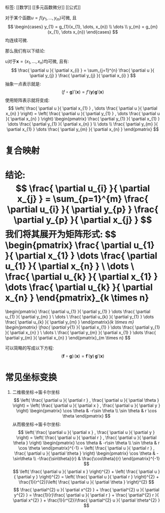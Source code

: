 标签: [[数学]] [[多元函数微分]] [[公式]]

对于某个函数$u = f(y_{1}, \dots, y_{m})$可微, 且
$$
\begin{cases}
y_{1} = g_{1}(x_{1}, \dots, x_{n}) \\
\dots \\
y_{m} = g_{m}(x_{1}, \dots x_{n})
\end{cases}
$$
均连续可微. 

那么我们有以下结论: 

u对于$\mathbf{x} = (x_{1}, \dots,x_{n})$均可微, 且有: 
$$
\frac{ \partial u }{ \partial x_{i} } = \sum_{j=1}^{n} \frac{ \partial u }{ \partial y_{j} } \frac{ \partial y_{j} }{ \partial x_{i} } 
$$
抽象一点表示就是: 
$$
(f \circ \mathbf{g})' (\mathbf{x}) = f'(\mathbf{y})\mathbf{g}'(\mathbf{x})
$$
使用矩阵表示就将变成: 
$$
\left( \frac{ \partial u }{ \partial x_{1} } , \dots \frac{ \partial u }{ \partial x_{n} }  \right) = \left( \frac{ \partial u }{ \partial y_{1} } , \dots \frac{ \partial u }{ \partial x_{n} }  \right)
\begin{pmatrix}
\frac{ \partial y_{1} }{ \partial x_{1} } \dots \frac{ \partial y_{1} }{ \partial x_{n} }  \\
\dots \\
\frac{ \partial y_{m} }{ \partial x_{1} } \dots \frac{ \partial y_{m} }{ \partial x_{n} } 
\end{pmatrix}
$$

# 复合映射

结论: 
$$
\frac{ \partial u_{i} }{ \partial x_{j} }  = \sum_{p=1}^{m} \frac{ \partial u_{i} }{ \partial y_{p} } \frac{ \partial y_{p} }{ \partial x_{j} } 
$$
我们将其展开为矩阵形式: 
$$
\begin{pmatrix}
\frac{ \partial u_{1} }{ \partial x_{1} } \dots \frac{ \partial u_{1} }{ \partial x_{n} }  \\
\dots \\
\frac{ \partial u_{k} }{ \partial x_{1} } \dots \frac{ \partial u_{k} }{ \partial x_{n} } 
\end{pmatrix}_{k \times n}
= 
\begin{pmatrix}
\frac{ \partial u_{1} }{ \partial y_{1} } \dots \frac{ \partial u_{1} }{ \partial y_{m} }  \\
\dots \\
\frac{ \partial u_{k} }{ \partial y_{1} } \dots \frac{ \partial u_{k} }{ \partial y_{m} } 
\end{pmatrix}_{k \times m}
\begin{pmatrix}
\frac{ \partial y_{1} }{ \partial x_{1} } \dots \frac{ \partial y_{1} }{ \partial x_{n} }  \\
\dots \\
\frac{ \partial y_{m} }{ \partial x_{1} } \dots \frac{ \partial y_{m} }{ \partial x_{n} } 
\end{pmatrix}_{m \times n}
$$

可以简略的写成以下方程: 
$$
(\mathbf{f} \circ \mathbf{g})\,(\mathbf{x}) = \mathbf{f}' (\mathbf{y}) \, \mathbf{g}'(\mathbf{x})
$$

# 常见坐标变换

1. 二维极坐标$\to$笛卡尔坐标
$$
\left( \frac{ \partial u }{ \partial r } , \frac{ \partial u }{ \partial \theta } \right) = \left( \frac{ \partial u }{ \partial x } , \frac{ \partial u }{ \partial y } \right)
\begin{pmatrix}
\cos \theta & -r\sin \theta \\
\sin \theta & r \cos \theta 
\end{pmatrix}
$$
	从而极坐标$\to$笛卡尔坐标: 
$$
\left( \frac{ \partial u }{ \partial x } , \frac{ \partial u }{ \partial y } \right) = \left( \frac{ \partial u }{ \partial r } , \frac{ \partial u }{ \partial \theta } \right)
\begin{pmatrix}
\cos \theta & -r\sin \theta \\
\sin \theta & r \cos \theta 
\end{pmatrix}^{-1}
=
\left( \frac{ \partial u }{ \partial r } , \frac{ \partial u }{ \partial \theta } \right)
\begin{pmatrix}
\cos \theta & -\sin\theta \\
-\frac{\sin\theta}{r} & \frac{\cos\theta}{r}
\end{pmatrix}^{-1}
$$
$$
\left( \frac{ \partial u }{ \partial x }  \right)^{2} + \left( \frac{ \partial u }{ \partial y }  \right)^{2} = \left( \frac{ \partial u }{ \partial r }  \right)^{2} + \frac{1}{r^{2}}\left( \frac{ \partial u }{ \partial \theta }  \right)^{2}
$$
$$
\frac{ \partial^{2} u }{ \partial x^{2} } + \frac{ \partial^{2} u }{ \partial y^{2} } = \frac{1}{r}\frac{ \partial u }{ \partial r } + \frac{ \partial^{2} r }{ \partial x^{2} } + \frac{1}{r^{2}}\frac{ \partial^{2} u }{ \partial \theta^{2} } 
$$